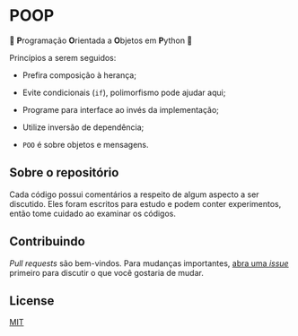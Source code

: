 # POOP
💩 **P**rogramação **O**rientada a **O**bjetos em **P**ython :snake:

Princípios a serem seguidos:

- Prefira composição à herança;

- Evite condicionais (`if`), polimorfismo pode ajudar aqui; 

- Programe para interface ao invés da implementação;

- Utilize inversão de dependência;

- `POO` é sobre objetos e mensagens.

## Sobre o repositório

Cada código possui comentários a respeito de algum aspecto a ser discutido. Eles foram escritos para estudo e podem conter experimentos, então tome cuidado ao examinar os códigos.

## Contribuindo

*Pull requests* são bem-vindos. Para mudanças importantes, [abra uma *issue*](https://github.com/cassiobotaro/poop/issues/new) primeiro para discutir o que você gostaria de mudar.

## License
[MIT](https://choosealicense.com/licenses/mit/)

